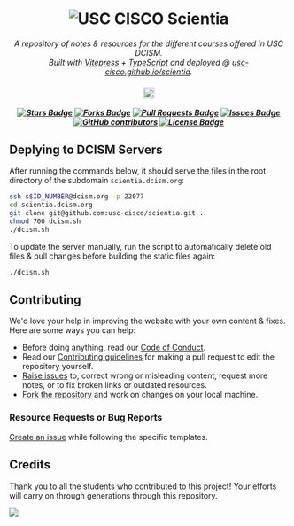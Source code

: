 <h1 align="center">
    <img alt="USC CISCO Scientia" src="./assets/demo.gif"> </img>
</h1>

<p align="center">
  <i>A repository of notes & resources for the different courses offered in USC DCISM.</i><br>
  <i>Built with <a href="https://vitepress.dev/">Vitepress</a> + <a href="https://www.typescriptlang.org/">TypeScript</a> and deployed  @ <a href="usc-cisco.github.io/scientia/">usc-cisco.github.io/scientia</a>.</i>
</p>

<h5 align="center">
  <a href="https://github.com/usc-cisco/scientia/deployments">
    <img src="https://github.com/usc-cisco/scientia/actions/workflows/deploy.yml/badge.svg" alt="deployment status" style="height: 20px;">
  </a>
  <br>
  <br>
  <a href="https://github.com/usc-cisco/scientia/stargazers"><img src="https://img.shields.io/github/stars/usc-cisco/scientia" alt="Stars Badge"/></a>
  <a href="https://github.com/usc-cisco/scientia/network/members"><img src="https://img.shields.io/github/forks/usc-cisco/scientia" alt="Forks Badge"/></a>
  <a href="https://github.com/usc-cisco/scientia/pulls"><img src="https://img.shields.io/github/issues-pr/usc-cisco/scientia" alt="Pull Requests Badge"/></a>
  <a href="https://github.com/usc-cisco/scientia/issues"><img src="https://img.shields.io/github/issues/usc-cisco/scientia" alt="Issues Badge"/></a>
  <a href="https://github.com/usc-cisco/scientia/graphs/contributors"><img alt="GitHub contributors" src="https://img.shields.io/github/contributors/usc-cisco/scientia?color=2b9348"></a>
  <a href="https://github.com/usc-cisco/scientia/blob/master/LICENSE"><img src="https://img.shields.io/github/license/usc-cisco/scientia?color=2b9348" alt="License Badge"/></a>
</h5>

## Deplying to DCISM Servers

After running the commands below, it should serve the files in the root directory of the subdomain `scientia.dcism.org`:

```bash
ssh s$ID_NUMBER@dcism.org -p 22077
cd scientia.dcism.org
git clone git@github.com:usc-cisco/scientia.git .
chmod 700 dcism.sh
./dcism.sh
```

To update the server manually, run the script to automatically delete old files & pull changes before building the static files again:

```bash
./dcism.sh
```

## Contributing

We'd love your help in improving the website with your own content & fixes. Here are some ways you can help:

- Before doing anything, read our [Code of Conduct](https://github.com/usc-cisco/scientia/blob/main/.github/CODE_OF_CONDUCT.md).
- Read our [Contributing guidelines](https://github.com/usc-cisco/scientia/blob/main/.github/CONTRIBUTING.md) for making a pull request to edit the repository yourself.
- [Raise issues](https://github.com/usc-cisco/scientia/issues/new/choose) to; correct wrong or misleading content, request more notes, or to fix broken links or outdated resources.
- [Fork the repository](https://github.com/usc-cisco/scientia/fork) and work on changes on your local machine.

### Resource Requests or Bug Reports

[Create an issue](https://github.com/usc-cisco/scientia/issues/new/choose) while following the specific templates.

## Credits

Thank you to all the students who contributed to this project! Your efforts will carry on through generations through this repository.

<a href="https://github.com/usc-cisco/scientia/graphs/contributors">
  <img src="https://contrib.rocks/image?repo=usc-cisco/scientia" />
</a>
